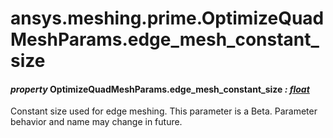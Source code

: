# ansys.meshing.prime.OptimizeQuadMeshParams.edge_mesh_constant_size

#### *property* OptimizeQuadMeshParams.edge_mesh_constant_size *: [float](https://docs.python.org/3.11/library/functions.html#float)*

Constant size used for edge meshing.
This parameter is a Beta. Parameter behavior and name may change in future.

<!-- !! processed by numpydoc !! -->
